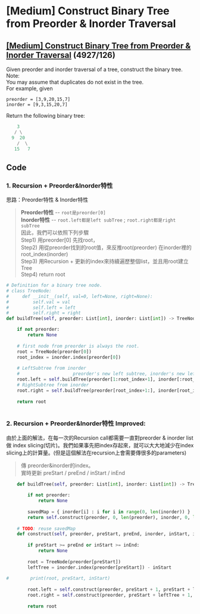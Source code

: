 # \[Medium\] Construct Binary Tree from Preorder & Inorder Traversal

## [\[Medium\] Construct Binary Tree from Preorder & Inorder Traversal](https://leetcode.com/problems/construct-binary-tree-from-preorder-and-inorder-traversal/)      \(4927/126\)

Given preorder and inorder traversal of a tree, construct the binary tree.  
Note:  
You may assume that duplicates do not exist in the tree.  
For example, given

```text
preorder = [3,9,20,15,7]
inorder = [9,3,15,20,7]
```

Return the following binary tree:

```python
    3
   / \
  9  20
    /  \
   15   7
```



## Code

### 1. Recursion + Preorder&Inorder特性

思路：Preorder特性 & Inorder特性

> **Preorder特性** -- `root是preorder[0]`   
>    **Inorder特性** -- `root.left都是left subTree` ; `root.right都是right subTree`  
> 因此，我們可以依照下列步驟  
> Step1\) 用preorder\[0\] 先找root，  
> Step2\) 用從preorder找到的root值，來反推root\(preorder\) 在inorder裡的root\_index\(inorder\)  
> Step3\) 用Recursion + 更新的index來持續遍歷整個list，並且用root建立Tree  
> Step4\) return root

```python
# Definition for a binary tree node.
# class TreeNode:
#     def __init__(self, val=0, left=None, right=None):
#         self.val = val
#         self.left = left
#         self.right = right
def buildTree(self, preorder: List[int], inorder: List[int]) -> TreeNode:

    if not preorder:
        return None
    
    # first node from preorder is always the root.    
    root = TreeNode(preorder[0])
    root_index = inorder.index(preorder[0])
    
    # LeftSubtree from inorder
    #                    preorder's new left subtree, inorder's new left subtree 
    root.left = self.buildTree(preorder[1:root_index+1], inorder[:root_index])
    # RightSubtree from inorder
    root.right = self.buildTree(preorder[root_index+1:], inorder[root_index+1:])
    
    return root
    
```

### 2. Recursion + Preorder&Inorder特性 Improved:

由於上面的解法，在每一次的Recursion call都需要一直對preorder & inorder list做 index slicing\(切片\)。我們如果事先把index存起來，就可以大大地減少在index slicing上的計算量。\(但是這個解法在recursion上會需要傳很多的parameters\) 

> 傳 preorder&inorder的index。  
> 實時更新 preStart / preEnd / inStart / inEnd

```python
    def buildTree(self, preorder: List[int], inorder: List[int]) -> TreeNode:
        
        if not preorder:
            return None
        
        savedMap = { inorder[i] : i for i in range(0, len(inorder)) }    
        return self.construct(preorder, 0, len(preorder), inorder, 0, len(inorder), savedMap)
            
    # TODO: reuse savedMap
    def construct(self, preorder, preStart, preEnd, inorder, inStart, inEnd, savedMap):
        
        if preStart >= preEnd or inStart >= inEnd:
            return None
        
        root = TreeNode(preorder[preStart])
        leftTree = inorder.index(preorder[preStart]) - inStart
        
#        print(root, preStart, inStart)
        
        root.left = self.construct(preorder, preStart + 1, preStart + leftTree + 1, inorder, inStart, inStart + leftTree, savedMap)
        root.right = self.construct(preorder, preStart + leftTree + 1, preEnd, inorder, inStart + leftTree + 1, inEnd, savedMap)
        
        return root
```

